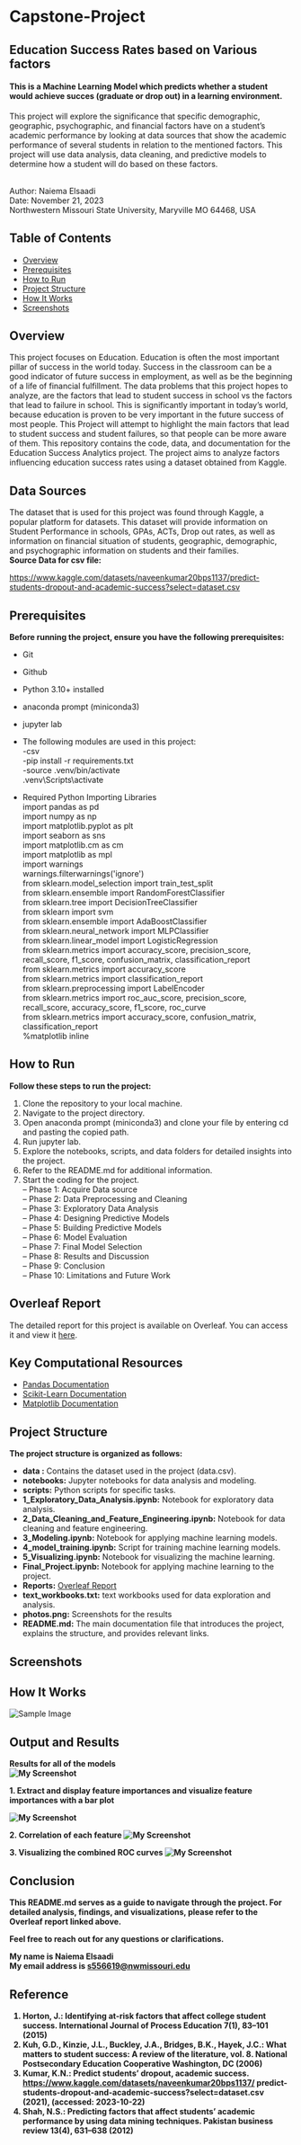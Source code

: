 # Capstone-Project

## Education Success Rates based on Various factors

#### This is a Machine Learning Model which predicts whether a student would achieve succes (graduate or drop out) in a learning environment.


This project will explore the significance that specific demographic, geographic, psychographic, and financial factors have on a student’s academic performance by looking at data sources that show the academic performance of several students in relation to the mentioned factors. This project will use data analysis, data cleaning, and predictive models to determine how a student will do based on these factors.

<br>Author: Naiema Elsaadi
<br>Date: November 21, 2023 
<br>Northwestern Missouri State University, Maryville MO 64468, USA


## Table of Contents

- [Overview](#overview)
- [Prerequisites](#prerequisites)
- [How to Run](#how-to-run)
- [Project Structure](#project-structure)
- [How It Works](#how-it-works)
- [Screenshots](#screenshots)



## Overview

This project focuses on Education. Education is often the most important pillar of success in the world today. Success in the classroom can be a good indicator of future success in employment, as well as be the beginning of a life of financial fulfillment. The data problems that this project hopes to analyze, are the factors that lead to student success in school vs the factors that lead to failure in school. This is significantly important in today’s world, because education is proven to be very important in the future success of most people. This Project will attempt to highlight the main factors that lead to student success and student failures, so that people can be more aware of them.
This repository contains the code, data, and documentation for the Education Success Analytics project. The project aims to analyze factors influencing education success rates using a dataset obtained from Kaggle.

## Data Sources
The dataset that is used for this project was found through Kaggle, a
popular platform for datasets. This dataset will provide information on Student
Performance in schools, GPAs, ACTs, Drop out rates, as well as information
on financial situation of students, geographic, demographic, and psychographic
information on students and their families. 
<br><b> Source Data for csv file:</b>

https://www.kaggle.com/datasets/naveenkumar20bps1137/predict-students-dropout-and-academic-success?select=dataset.csv


## Prerequisites

<b>Before running the project, ensure you have the following prerequisites:</b>

- Git
- Github
- Python 3.10+ installed
- anaconda prompt (miniconda3)
- jupyter lab
- The following modules are used in this project:
<br>-csv
<br>-pip install -r requirements.txt
<br>-source .venv/bin/activate
<br>.venv\Scripts\activate

- Required Python Importing Libraries
<br>import pandas as pd
<br>import numpy as np
<br>import matplotlib.pyplot as plt
<br>import seaborn as sns
<br>import matplotlib.cm as cm
<br>import matplotlib as mpl
<br>import warnings 
<br>warnings.filterwarnings('ignore')
<br>from sklearn.model_selection import train_test_split
<br>from sklearn.ensemble import RandomForestClassifier
<br>from sklearn.tree import DecisionTreeClassifier
<br>from sklearn import svm 
<br>from sklearn.ensemble import AdaBoostClassifier
<br>from sklearn.neural_network import MLPClassifier
<br>from sklearn.linear_model import LogisticRegression
<br>from sklearn.metrics import accuracy_score, precision_score, recall_score, f1_score, confusion_matrix, classification_report
<br>from sklearn.metrics import accuracy_score
<br>from sklearn.metrics import classification_report
<br>from sklearn.preprocessing import LabelEncoder
<br>from sklearn.metrics import roc_auc_score, precision_score, recall_score, accuracy_score, f1_score, roc_curve
<br>from sklearn.metrics import accuracy_score, confusion_matrix, classification_report
<br>%matplotlib inline

## How to Run

<b>Follow these steps to run the project:</b>

1. Clone the repository to your local machine.
2. Navigate to the project directory.
3. Open anaconda prompt (miniconda3) and clone your file by entering cd and pasting the copied path.
4. Run jupyter lab.
5. Explore the notebooks, scripts, and data folders for detailed insights into the project.
6. Refer to the README.md for additional information.
5. Start the coding for the project.
<br>– Phase 1: Acquire Data source
<br>– Phase 2: Data Preprocessing and Cleaning
<br>– Phase 3: Exploratory Data Analysis
<br>– Phase 4: Designing Predictive Models
<br>– Phase 5: Building Predictive Models
<br>– Phase 6: Model Evaluation
<br>– Phase 7: Final Model Selection
<br>– Phase 8: Results and Discussion
<br>– Phase 9: Conclusion
<br>– Phase 10: Limitations and Future Work

## Overleaf Report

The detailed report for this project is available on Overleaf. You can access it and view it [here](https://www.overleaf.com/read/sgvfbcrvqqhn#c4ef91).



## Key Computational Resources
- [Pandas Documentation](https://pandas.pydata.org/pandas-docs/stable/)
- [Scikit-Learn Documentation](https://scikit-learn.org/stable/documentation.html)
- [Matplotlib Documentation](https://matplotlib.org/stable/contents.html)








## Project Structure


<b>The project structure is organized as follows:</b>
-  **data :** Contains the dataset used in the project (data.csv).
- **notebooks:** Jupyter notebooks for data analysis and modeling.
- **scripts:**  Python scripts for specific tasks.
- **1_Exploratory_Data_Analysis.ipynb:** Notebook for exploratory data analysis.
- **2_Data_Cleaning_and_Feature_Engineering.ipynb:** Notebook for data cleaning and feature engineering.
- **3_Modeling.ipynb:** Notebook for applying machine learning models.
- **4_model_training.ipynb:** Script for training machine learning models.
- **5_Visualizing.ipynb:** Notebook for visualizing the machine learning.
- **Final_Project.ipynb:**  Notebook for applying machine learning to the project.
- **Reports:** [Overleaf Report](https://www.overleaf.com/read/sgvfbcrvqqhn#c4ef91)
- **text_workbooks.txt:** text workbooks used for data exploration and analysis.
- **photos.png:**  Screenshots for the results 
- **README.md:** The main documentation file that introduces the project, explains the structure, and provides relevant links.

## Screenshots

## How It Works

 ![Sample Image](Screenshots/modeling.png)
 


## Output and Results
 <b> Results for all of the models
    <br>
![My Screenshot](Screenshots/Results_df.png)
  
<b>1. Extract and display feature importances and visualize feature importances with a bar plot



![My Screenshot](Screenshots/Feature_Importance_barplot.png)



<b>2. Correlation of each feature
![My Screenshot](Screenshots/FeatureCorrelations.png)


<b>3. Visualizing the combined ROC curves 
![My Screenshot](Screenshots/ROC_Curves.png)








## Conclusion
This README.md serves as a guide to navigate through the project. For detailed analysis, findings, and visualizations, please refer to the Overleaf report linked above.

Feel free to reach out for any questions or clarifications.

**My name is Naiema Elsaadi**
<br>**My email address is s556619@nwmissouri.edu**



## Reference

1. Horton, J.: Identifying at-risk factors that affect college student success.
International Journal of Process Education 7(1), 83–101 (2015)
2. Kuh, G.D., Kinzie, J.L., Buckley, J.A., Bridges, B.K., Hayek, J.C.: What matters
to student success: A review of the literature, vol. 8. National Postsecondary
Education Cooperative Washington, DC (2006)
3. Kumar, K.N.: Predict students’ dropout, academic success.
https://www.kaggle.com/datasets/naveenkumar20bps1137/
predict-students-dropout-and-academic-success?select=dataset.csv
(2021), (accessed: 2023-10-22)
4. Shah, N.S.: Predicting factors that affect students’ academic performance by using
data mining techniques. Pakistan business review 13(4), 631–638 (2012)








